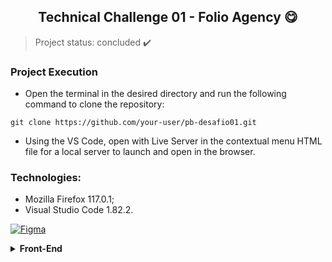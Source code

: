 <h2 align="center">Technical Challenge 01 - Folio Agency 😋</h2>

> Project status: concluded ✔️

<h3 <h1 align="left">Project Execution</h3>

- Open the terminal in the desired directory and run the following command to clone the repository:

```
git clone https://github.com/your-user/pb-desafio01.git
```

- Using the VS Code, open with Live Server in the contextual menu HTML file for a local server to launch and open in the browser.

### Technologies:
  - Mozilla Firefox 117.0.1;
  - Visual Studio Code 1.82.2.

[![Figma](https://img.shields.io/badge/-Figma-F24E1E?style=for-the-badge&logo=data:image/png;base64,iVBORw0KGgoAAAANSUhEUgAAACAAAAAgCAQAAADZc7J/AAAAm0lEQVR42mP8/wdAJoVFRoQ/6gHxA6UUZFC6IHHABoAfFJowAxAkSt6gzAgUAoRQ1E3CBh8gADbVnBAqQAQZHI5AeCjggLcE6IwwMIsf7NAAB7u7wCpMxkRiQAAAABJRU5ErkJggg==&logoColor=white)](https://www.figma.com/file/L4GLHjNOrJSwxUt8QUx1TE/Desafio-01--Programa-de-Bolsa-React-20-05?type=design&node-id=0-320)

<details>
  <summary><b>Front-End</b></summary>
    <p>

| **Category** | **Technologies** |
| - | - |
**Frontend** | ![HTML](https://img.shields.io/static/v1?label=&message=HTML&color=E34F26&logo=html5&logoColor=FFFFFF) ![CSS3](https://img.shields.io/static/v1?label=&message=CSS3&color=1572B6&logo=css3&logoColor=FFFFFF)  ![JavaScript](https://img.shields.io/badge/-JavaScript-F7DF1E?logo=javascript&logoColor=white)
